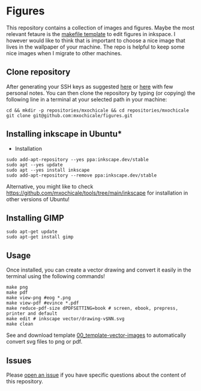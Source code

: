 # Figures 
This repository contains a collection of images and figures. 
Maybe the most relevant fetaure is the [makefile template](00_template-vector-images) to edit figures in inkspace.
I however would like to think that is important to choose a nice image that lives in the wallpaper of your machine.
The repo is helpful to keep some nice images when I migrate to other machines.

## Clone repository
After generating your SSH keys as suggested [here](https://docs.github.com/en/github/authenticating-to-github/generating-a-new-ssh-key-and-adding-it-to-the-ssh-agent) or [here](https://github.com/mxochicale/tools/blob/main/github/SSH.md) with few personal notes.
You can then clone the repository by typing (or copying) the following line in a terminal at your selected path in your machine:
```
cd && mkdir -p repositories/mxochicale && cd repositories/mxochicale
git clone git@github.com:mxochicale/figures.git
```

## Installing inkscape in Ubuntu*
* Installation
```
sudo add-apt-repository --yes ppa:inkscape.dev/stable
sudo apt --yes update
sudo apt --yes install inkscape
sudo add-apt-repository --remove ppa:inkscape.dev/stable
```
Alternative, you might like to check https://github.com/mxochicale/tools/tree/main/inkscape for installation in other versions of Ubuntu!

## Installing GIMP
```
sudo apt-get update 
sudo apt-get install gimp
```

## Usage
Once installed, you can create a vector drawing and convert it easily in the terminal using the following commands!
```
make png
make pdf
make view-png #eog *.png
make view-pdf #evince *.pdf
make reduce-pdf-size dPDFSETTING=book # screen, ebook, prepress, printer and default
make edit # inkscape vector/drawing-v$NN.svg
make clean
``` 
See and download template [00_template-vector-images](00_template-vector-images/) to automatically convert svg files to png or pdf.

## Issues 
Please [open an issue](https://github.com/mxochicale/figures/issues) if you have specific questions about the content of this repository.

